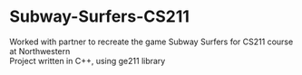 # Subway-Surfers-CS211
Worked with partner to recreate the game Subway Surfers for CS211 course at Northwestern <br />
Project written in C++, using ge211 library
